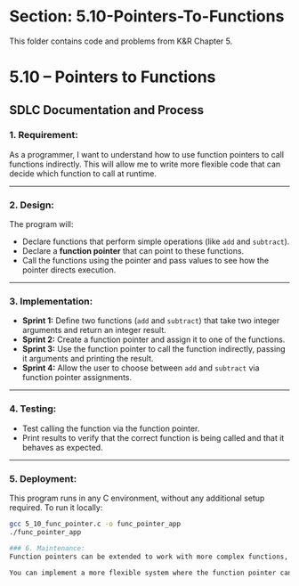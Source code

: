 # Section: 5.10-Pointers-To-Functions
This folder contains code and problems from K&R Chapter 5.
# 5.10 – Pointers to Functions
## SDLC Documentation and Process

### 1. **Requirement:**
As a programmer, I want to understand how to use function pointers to call functions indirectly. This will allow me to write more flexible code that can decide which function to call at runtime.

---

### 2. **Design:**
The program will:
- Declare functions that perform simple operations (like `add` and `subtract`).
- Declare a **function pointer** that can point to these functions.
- Call the functions using the pointer and pass values to see how the pointer directs execution.

---

### 3. **Implementation:**
- **Sprint 1:** Define two functions (`add` and `subtract`) that take two integer arguments and return an integer result.
- **Sprint 2:** Create a function pointer and assign it to one of the functions.
- **Sprint 3:** Use the function pointer to call the function indirectly, passing it arguments and printing the result.
- **Sprint 4:** Allow the user to choose between `add` and `subtract` via function pointer assignments.

---

### 4. **Testing:**
- Test calling the function via the function pointer.
- Print results to verify that the correct function is being called and that it behaves as expected.

---

### 5. **Deployment:**
This program runs in any C environment, without any additional setup required. To run it locally:
```bash
gcc 5_10_func_pointer.c -o func_pointer_app
./func_pointer_app

### 6. Maintenance:
Function pointers can be extended to work with more complex functions, such as functions with multiple parameters or returning different types.

You can implement a more flexible system where the function pointer can be swapped dynamically based on user input or program logic.